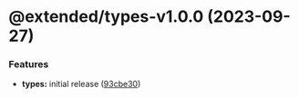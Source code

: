 # @extended/types-v1.0.0 (2023-09-27)


### Features

* **types:** initial release ([93cbe30](https://github.com/extended-library/extended/commit/93cbe3045d7617a9719bdd50f634dd0e8d43f30d))
